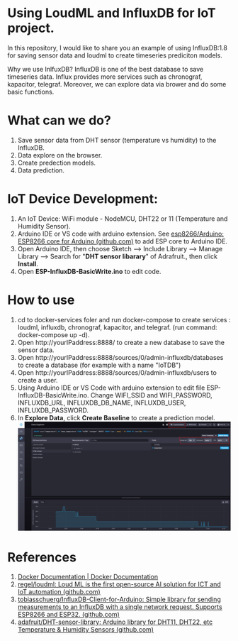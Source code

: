 # Using LoudML and InfluxDB for IoT project.

In this repository, I would like to share you an example of using InfluxDB:1.8 for saving sensor data and loudml to create timeseries prediciton models.

Why we use InlfuxDB? InfluxDB is one of the best database to save timeseries data. Influx provides more services such as chronograf, kapacitor, telegraf.
Moreover, we can explore data via brower and do some basic functions.

# What can we do?
1. Save sensor data from DHT sensor (temperature vs humidity) to the InfluxDB.
2. Data explore on the browser.
3. Create predection models.
4. Data prediction.

# IoT Device Development:
1.  An IoT Device: WiFi module - NodeMCU, DHT22 or 11 (Temperature and Humidity Sensor).
2. Arduino IDE or VS code with arduino extension. See [esp8266/Arduino: ESP8266 core for Arduino (github.com)](https://github.com/esp8266/Arduino) to add ESP core to Arduino IDE.
3. Open Arduino IDE, then choose Sketch --> Include Library --> Manage Library --> Search for "**DHT sensor libarary**" of Adrafruit., then click **Install**.
4. Open **ESP-InfluxDB-BasicWrite.ino** to edit code.


# How to use
1. cd to docker-services foler and run docker-compose to create services : loudml, influxdb, chronograf, kapacitor, and telegraf. (run command: docker-compose up -d).
3. Open http://yourIPaddress:8888/ to create a new database to save the sensor data.
4. Open http://yourIPaddress:8888/sources/0/admin-influxdb/databases to create a database (for example with a name "IoTDB")
5. Open http://yourIPaddress:8888/sources/0/admin-influxdb/users to create a user.
6. Using Arduino IDE or VS Code with arduino extension to edit file ESP-InfluxDB-BasicWrite.ino.
Change WIFI_SSID and WIFI_PASSWORD, INFLUXDB_URL, INFLUXDB_DB_NAME, INFLUXDB_USER, INFLUXDB_PASSWORD.
7. In **Explore Data**, click **Create Baseline** to create a prediction model.
![DataExplore](/Screenshot/DataExplore.jpeg "Data Explore")

# References
1. [Docker Documentation | Docker Documentation](https://docs.docker.com/)
2. [regel/loudml: Loud ML is the first open-source AI solution for ICT and IoT automation (github.com)](https://github.com/regel/loudml)
3. [tobiasschuerg/InfluxDB-Client-for-Arduino: Simple library for sending measurements to an InfluxDB with a single network request. Supports ESP8266 and ESP32. (github.com)](https://github.com/tobiasschuerg/InfluxDB-Client-for-Arduino)
4. [adafruit/DHT-sensor-library: Arduino library for DHT11, DHT22, etc Temperature & Humidity Sensors (github.com)](https://github.com/adafruit/DHT-sensor-library)